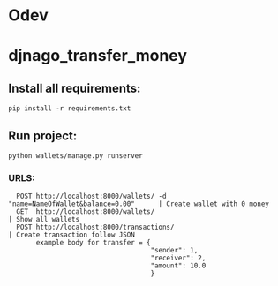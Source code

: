 # Odev

# djnago_transfer_money

## Install all requirements:

  `pip install -r requirements.txt`
  
## Run project:
  
  `python wallets/manage.py runserver`
  
### URLS:
  
  ```
    POST http://localhost:8000/wallets/ -d "name=NameOfWallet&balance=0.00"      | Create wallet with 0 money
    GET  http://localhost:8000/wallets/                                          | Show all wallets
    POST http://localhost:8000/transactions/                                     | Create transaction follow JSON
         example body for transfer = {
                                      "sender": 1,
                                      "receiver": 2,
                                      "amount": 10.0
                                      }
  ```
